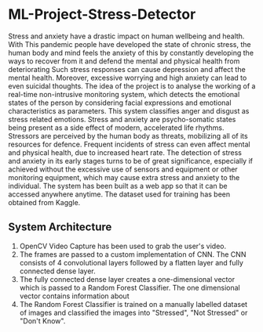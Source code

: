 # ML-Project-Stress-Detector

Stress and anxiety have a drastic impact on human wellbeing and health. With This pandemic people have developed the state of chronic stress, the human body and mind feels the anxiety of this by constantly developing the ways to recover from it and defend the mental and physical health from deteriorating Such stress responses can cause depression and affect the mental health. Moreover, excessive worrying and high anxiety can lead to even suicidal thoughts. The idea of the project is to analyse the working of a real-time non-intrusive monitoring system, which detects the emotional states of the person by considering facial expressions and emotional characteristics as parameters. This system classifies anger and disgust as stress related emotions. Stress and anxiety are psycho-somatic states being present as a side effect of modern, accelerated life rhythms. Stressors are perceived by the human body as threats, mobilizing all of its resources for defence. Frequent incidents of stress can even affect mental and physical health, due to increased heart rate. The detection of stress and anxiety in its early stages turns to be of great significance, especially if achieved without the excessive use of sensors and equipment or other monitoring equipment, which may cause extra stress and anxiety to the individual. The system has been built as a web app so that it can be accessed anywhere anytime. The dataset used for training has been obtained from Kaggle.

## System Architecture

1. OpenCV Video Capture has been used to grab the user's video.
2. The frames are passed to a custom implementation of CNN. The CNN consists of 4 convolutional layers followed by a flatten layer and fully connected dense layer.
3. The fully connected dense layer creates a one-dimensional vector which is passed to a Random Forest Classifier. The one dimensional vector contains information about 
4. The Random Forest Classifier is trained on a manually labelled dataset of images and classified the images into "Stressed", "Not Stressed" or "Don't Know".
